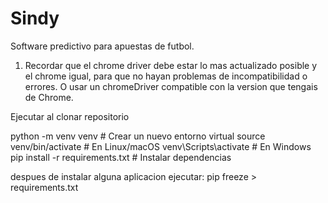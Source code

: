 # Sindy

Software predictivo para apuestas de futbol.

1. Recordar que el chrome driver debe estar lo mas actualizado posible y el chrome igual, para que no hayan problemas de incompatibilidad o errores. O usar un chromeDriver compatible con la version que tengais de Chrome.

Ejecutar al clonar repositorio

python -m venv venv # Crear un nuevo entorno virtual
source venv/bin/activate # En Linux/macOS
venv\Scripts\activate # En Windows
pip install -r requirements.txt # Instalar dependencias

despues de instalar alguna aplicacion ejecutar:
pip freeze > requirements.txt
